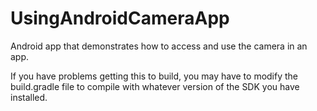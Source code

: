 # UsingAndroidCameraApp
Android app that demonstrates how to access and use the camera in an app.

If you have problems getting this to build, you may have to modify the build.gradle file to compile with whatever version 
of the SDK you have installed.
